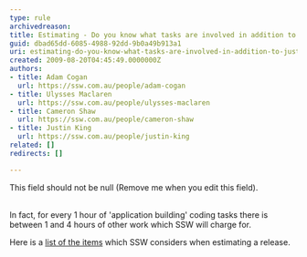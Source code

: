 ```yaml
---
type: rule
archivedreason: 
title: Estimating - Do you know what tasks are involved in addition to just Development Work Items?
guid: dbad65dd-6085-4988-92dd-9b0a49b913a1
uri: estimating-do-you-know-what-tasks-are-involved-in-addition-to-just-development-work-items
created: 2009-08-20T04:45:49.0000000Z
authors:
- title: Adam Cogan
  url: https://ssw.com.au/people/adam-cogan
- title: Ulysses Maclaren
  url: https://ssw.com.au/people/ulysses-maclaren
- title: Cameron Shaw
  url: https://ssw.com.au/people/cameron-shaw
- title: Justin King
  url: https://ssw.com.au/people/justin-king
related: []
redirects: []

---
```



This field should not be null (Remove me when you edit this field).
<br><excerpt class='endintro'></excerpt><br>

  <p>In fact, for every 1 hour of 'application building' coding tasks there is between 1 and 4 hours of other work which SSW will charge for. </p>
<p>Here is a <a href="http&#58;//www.ssw.com.au/SSW/Standards/Rules/RulestoBetterProjectManagement.aspx#ReleaseEstimationProcess">list of the items</a> which SSW considers when estimating a release.</p>



